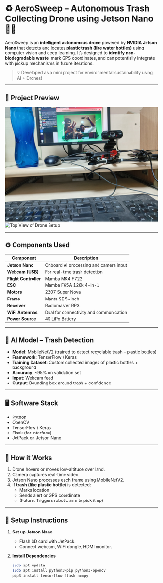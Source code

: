 # ♻️ AeroSweep – Autonomous Trash Collecting Drone using Jetson Nano 🚁🧠

AeroSweep is an **intelligent autonomous drone** powered by **NVIDIA Jetson Nano** that detects and locates **plastic trash (like water bottles)** using computer vision and deep learning. It’s designed to **identify non-biodegradable waste**, mark GPS coordinates, and can potentially integrate with pickup mechanisms in future iterations.

> 💡 Developed as a mini project for environmental sustainability using AI + Drones!

---

## 📸 Project Preview

![Front View of Setup](/output/1.jpg)
![Top View of Drone Setup](./2.jpg)

---

## ⚙️ Components Used

| Component               | Description                             |
|------------------------|-----------------------------------------|
| **Jetson Nano**        | Onboard AI processing and camera input  |
| **Webcam (USB)**       | For real-time trash detection           |
| **Flight Controller**  | Mamba MK4 F722                          |
| **ESC**                | Mamba F65A 128k 4-in-1                  |
| **Motors**             | 2207 Super Nova                         |
| **Frame**              | Manta SE 5-inch                         |
| **Receiver**           | Radiomaster RP3                         |
| **WiFi Antennas**      | Dual for connectivity and communication |
| **Power Source**       | 4S LiPo Battery                         |

---

## 🧠 AI Model – Trash Detection

- **Model**: MobileNetV2 (trained to detect recyclable trash – plastic bottles)
- **Framework**: TensorFlow / Keras
- **Training Dataset**: Custom collected images of plastic bottles + background
- **Accuracy**: ~95% on validation set
- **Input**: Webcam feed
- **Output**: Bounding box around trash + confidence

---

## 🖥️ Software Stack

- Python
- OpenCV
- TensorFlow / Keras
- Flask (for interface)
- JetPack on Jetson Nano

---

## 🔧 How it Works

1. Drone hovers or moves low-altitude over land.
2. Camera captures real-time video.
3. Jetson Nano processes each frame using MobileNetV2.
4. If **trash (like plastic bottle)** is detected:
   - Marks location
   - Sends alert or GPS coordinate
   - (Future: Triggers robotic arm to pick it up)

---

## 🚀 Setup Instructions

1. **Set up Jetson Nano**
   - Flash SD card with JetPack.
   - Connect webcam, WiFi dongle, HDMI monitor.

2. **Install Dependencies**
   ```bash
   sudo apt update
   sudo apt install python3-pip python3-opencv
   pip3 install tensorflow flask numpy

